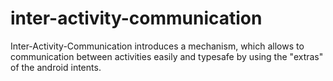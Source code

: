 inter-activity-communication
============================
Inter-Activity-Communication introduces a mechanism, which allows to communication between activities easily and typesafe
by using the "extras" of the android intents.
